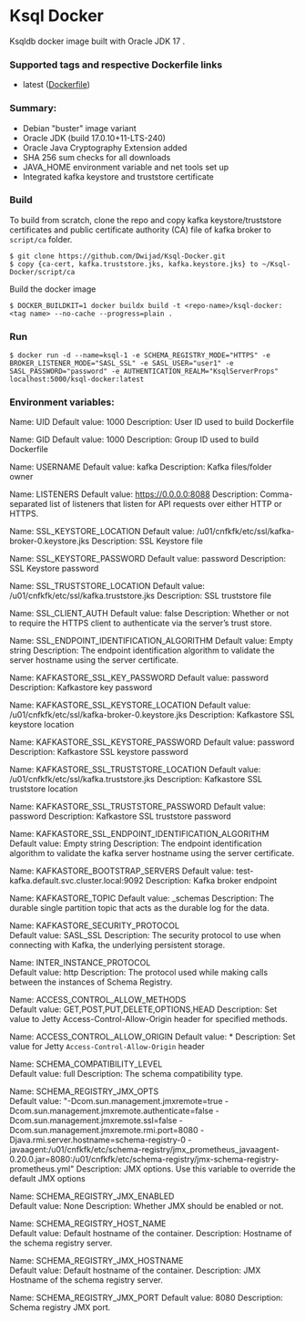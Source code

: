 # Ksql Docker

Ksqldb docker image built with Oracle JDK 17 .

### Supported tags and respective Dockerfile links

-   latest ([Dockerfile](https://github.com/Dwijad/Ksql-Docker/blob/main/Dockerfile))

### [](https://github.com/Dwijad/Confluent-Schema-Registry#summary)

### Summary:

-  Debian "buster" image variant
-  Oracle JDK (build 17.0.10+11-LTS-240)
-  Oracle Java Cryptography Extension added
-  SHA 256 sum checks for all downloads
-  JAVA_HOME environment variable and net tools set up
-  Integrated kafka keystore and truststore certificate

### Build

To build from scratch, clone the repo and copy kafka keystore/truststore certificates and public certificate authority (CA) file of kafka broker to  `script/ca`  folder.

```
$ git clone https://github.com/Dwijad/Ksql-Docker.git
$ copy {ca-cert, kafka.truststore.jks, kafka.keystore.jks} to ~/Ksql-Docker/script/ca 
```
Build the docker image
```
$ DOCKER_BUILDKIT=1 docker buildx build -t <repo-name>/ksql-docker:<tag name> --no-cache --progress=plain .
```
### Run

    $ docker run -d --name=ksql-1 -e SCHEMA_REGISTRY_MODE="HTTPS" -e BROKER_LISTENER_MODE="SASL_SSL" -e SASL_USER="user1" -e SASL_PASSWORD="password" -e AUTHENTICATION_REALM="KsqlServerProps" localhost:5000/ksql-docker:latest

### Environment variables:

Name: UID
Default value: 1000
Description: User ID used to build Dockerfile   

Name: GID
Default value: 1000
Description: Group ID used to build Dockerfile

Name: USERNAME 
Default value: kafka
Description: Kafka files/folder owner 
 
Name: LISTENERS 
Default value: https://0.0.0.0:8088
Description: Comma-separated list of listeners that listen for API requests over either HTTP or HTTPS.

Name: SSL_KEYSTORE_LOCATION 
Default value: /u01/cnfkfk/etc/ssl/kafka-broker-0.keystore.jks
Description: SSL Keystore file

Name: SSL_KEYSTORE_PASSWORD 
Default value: password
Description: SSL Keystore password

Name:  SSL_TRUSTSTORE_LOCATION 
Default value: /u01/cnfkfk/etc/ssl/kafka.truststore.jks
Description: SSL truststore file

Name:  SSL_CLIENT_AUTH 
Default value: false
Description: Whether or not to require the HTTPS client to authenticate via the server’s trust store.

Name:  SSL_ENDPOINT_IDENTIFICATION_ALGORITHM
Default value: Empty string
Description: The endpoint identification algorithm to validate the server hostname using the server certificate.

Name:  KAFKASTORE_SSL_KEY_PASSWORD
Default value: password
Description: Kafkastore key password

Name:  KAFKASTORE_SSL_KEYSTORE_LOCATION 
Default value: /u01/cnfkfk/etc/ssl/kafka-broker-0.keystore.jks
Description: Kafkastore SSL keystore location 

Name:  KAFKASTORE_SSL_KEYSTORE_PASSWORD 
Default value: password
Description: Kafkastore SSL keystore password 

Name:  KAFKASTORE_SSL_TRUSTSTORE_LOCATION 
Default value: /u01/cnfkfk/etc/ssl/kafka.truststore.jks
Description: Kafkastore SSL truststore location

Name:  KAFKASTORE_SSL_TRUSTSTORE_PASSWORD
Default value: password
Description: Kafkastore SSL truststore password    

Name:  KAFKASTORE_SSL_ENDPOINT_IDENTIFICATION_ALGORITHM 
Default value: Empty string
Description: The endpoint identification algorithm to validate the kafka server hostname using the server certificate.
    
Name:  KAFKASTORE_BOOTSTRAP_SERVERS 
Default value: test-kafka.default.svc.cluster.local:9092
Description: Kafka broker endpoint 

Name:  KAFKASTORE_TOPIC 
Default value: _schemas
Description: The durable single partition topic that acts as the durable log for the data.
    
Name:   KAFKASTORE_SECURITY_PROTOCOL  
Default value: SASL_SSL
Description: The security protocol to use when connecting with Kafka, the underlying persistent storage.

Name:   INTER_INSTANCE_PROTOCOL  
Default value: http
Description: The protocol used while making calls between the instances of Schema Registry.

Name:   ACCESS_CONTROL_ALLOW_METHODS  
Default value: GET,POST,PUT,DELETE,OPTIONS,HEAD
Description: Set value to Jetty Access-Control-Allow-Origin header for specified methods.
   
Name:  ACCESS_CONTROL_ALLOW_ORIGIN
Default value: *
Description: Set value for Jetty `Access-Control-Allow-Origin` header
 
Name:   SCHEMA_COMPATIBILITY_LEVEL   
Default value: full
Description: The schema compatibility type.

Name:   SCHEMA_REGISTRY_JMX_OPTS   
Default value: "-Dcom.sun.management.jmxremote=true -Dcom.sun.management.jmxremote.authenticate=false -Dcom.sun.management.jmxremote.ssl=false -Dcom.sun.management.jmxremote.rmi.port=8080 -Djava.rmi.server.hostname=schema-registry-0 -javaagent:/u01/cnfkfk/etc/schema-registry/jmx_prometheus_javaagent-0.20.0.jar=8080:/u01/cnfkfk/etc/schema-registry/jmx-schema-registry-prometheus.yml"
Description: JMX options. Use this variable to override the default JMX options

Name:   SCHEMA_REGISTRY_JMX_ENABLED   
Default value: None
Description: Whether JMX should be enabled or not.

Name:   SCHEMA_REGISTRY_HOST_NAME   
Default value: Default hostname of the container.
Description: Hostname of the schema registry server.         

Name:   SCHEMA_REGISTRY_JMX_HOSTNAME  
Default value: Default hostname of the container.
Description: JMX Hostname of the schema registry server. 

Name:   SCHEMA_REGISTRY_JMX_PORT 
Default value: 8080
Description: Schema registry JMX port.
<!--stackedit_data:
eyJoaXN0b3J5IjpbNjk4NzcwMTU1LDE4NDc4NTc3MjksLTE3Mj
k4MzUyMywxMDcwMzE4MDUyXX0=
-->